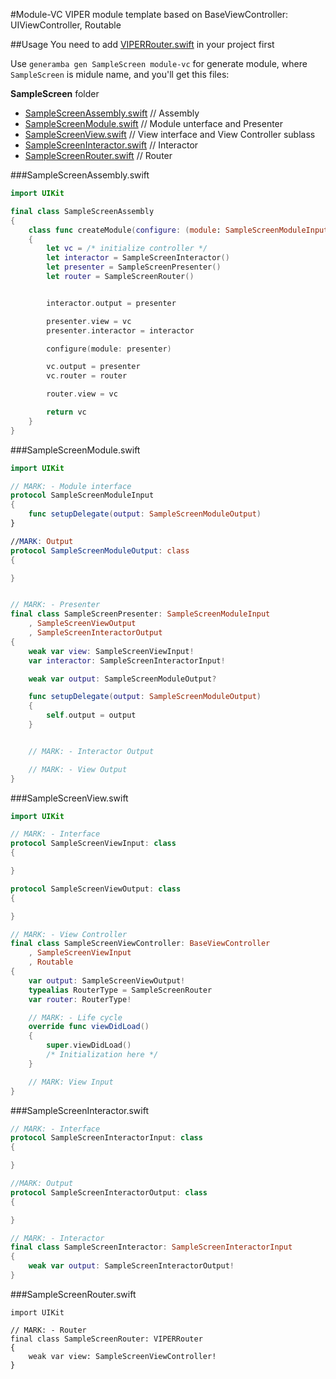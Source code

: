 #Module-VC
VIPER module template based on BaseViewController: UIViewController, Routable


##Usage
You need to add [VIPERRouter.swift](https://github.com/MaksimBazarov/swift-templates/blob/master/Router/VIPERRouter.swift) in your project first

Use  `generamba gen SampleScreen module-vc` for generate module, where `SampleScreen` is midule name, and you'll get this files:

**SampleScreen** folder
- [SampleScreenAssembly.swift](#samplescreenassemblyswift) // Assembly
- [SampleScreenModule.swift](#samplescreenmoduleswift) // Module unterface and Presenter
- [SampleScreenView.swift](#samplescreenviewswift) // View interface and View Controller sublass 
- [SampleScreenInteractor.swift](#samplescreeninteractorswift) // Interactor
- [SampleScreenRouter.swift](#samplescreenrouterswift) // Router


###SampleScreenAssembly.swift
```swift
import UIKit

final class SampleScreenAssembly
{
    class func createModule(configure: (module: SampleScreenModuleInput) -> Void) -> SampleScreenViewController
    {
        let vc = /* initialize controller */
        let interactor = SampleScreenInteractor()
        let presenter = SampleScreenPresenter()
        let router = SampleScreenRouter()


        interactor.output = presenter

        presenter.view = vc
        presenter.interactor = interactor

        configure(module: presenter)

        vc.output = presenter
        vc.router = router

        router.view = vc

        return vc
    }
}
```
###SampleScreenModule.swift
```swift
import UIKit

// MARK: - Module interface
protocol SampleScreenModuleInput
{
    func setupDelegate(output: SampleScreenModuleOutput)
}

//MARK: Output
protocol SampleScreenModuleOutput: class
{

}


// MARK: - Presenter
final class SampleScreenPresenter: SampleScreenModuleInput
    , SampleScreenViewOutput
    , SampleScreenInteractorOutput
{
    weak var view: SampleScreenViewInput!
    var interactor: SampleScreenInteractorInput!

    weak var output: SampleScreenModuleOutput?

    func setupDelegate(output: SampleScreenModuleOutput)
    {
        self.output = output
    }


    // MARK: - Interactor Output

    // MARK: - View Output
}
```


###SampleScreenView.swift
```swift
import UIKit

// MARK: - Interface
protocol SampleScreenViewInput: class
{

}

protocol SampleScreenViewOutput: class
{

}

// MARK: - View Controller
final class SampleScreenViewController: BaseViewController
    , SampleScreenViewInput
	, Routable
{
    var output: SampleScreenViewOutput!
    typealias RouterType = SampleScreenRouter
    var router: RouterType!

    // MARK: - Life cycle
    override func viewDidLoad()
    {
        super.viewDidLoad()
        /* Initialization here */
    }

    // MARK: View Input
}
```

###SampleScreenInteractor.swift
```swift
// MARK: - Interface
protocol SampleScreenInteractorInput: class
{

}

//MARK: Output
protocol SampleScreenInteractorOutput: class
{

}

// MARK: - Interactor
final class SampleScreenInteractor: SampleScreenInteractorInput
{
    weak var output: SampleScreenInteractorOutput!
}
```

###SampleScreenRouter.swift
```
import UIKit

// MARK: - Router
final class SampleScreenRouter: VIPERRouter
{
    weak var view: SampleScreenViewController!
}
```
